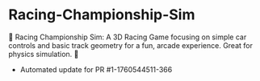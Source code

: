 # Racing-Championship-Sim
🏁 Racing Championship Sim: A 3D Racing Game focusing on simple car controls and basic track geometry for a fun, arcade experience. Great for physics simulation. 🏁


- Automated update for PR #1-1760544511-366
